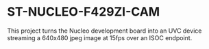 # ST-NUCLEO-F429ZI-CAM

This project turns the Nucleo development board into an UVC device streaming a 640x480 jpeg image at 15fps over an ISOC endpoint.
